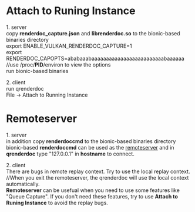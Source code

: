 # Attach to Runing Instance  
1\. server  
copy **renderdoc_capture.json** and **librenderdoc.so** to the bionic-based binaries directory  
export ENABLE_VULKAN_RENDERDOC_CAPTURE=1  
export RENDERDOC_CAPOPTS=ababaaabaaaaaaaaaaaaaaaaaaaaaaaaabaaaaaa  //use /proc/**PID**/environ to view the options  
run bionic-based binaries  
  
2\. client  
run qrenderdoc  
File -> Attach to Running Instance  
  
# Remoteserver  
1\. server  
in addition copy **renderdoccmd** to the bionic-based binaries directory  
bionic-based **renderdoccmd** can be used as the [remoteserver](https://renderdoc.org/docs/how/how_network_capture_replay.html#configuring-remote-hosts) and in **qrenderdoc** type "127.0.0.1" in **hostname** to connect.  

2\. client  
There are bugs in remote replay context. Try to use the local replay context. //When you exit the remoteserver, the qrenderdoc will use the local context automatically.   
**Remoteserver** can be usefual when you need to use some features like "Queue Capture". If you don't need these features, try to use **Attach to Runing Instance** to avoid the replay bugs.  


